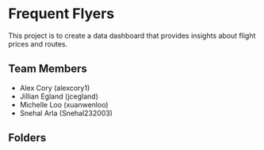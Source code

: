 # Frequent Flyers

This project is to create a data dashboard that provides insights about flight prices and routes.

  
## Team Members

* Alex Cory (alexcory1)
* Jillian Egland (jcegland)
* Michelle Loo (xuanwenloo)
* Snehal Arla (Snehal232003)

## Folders
